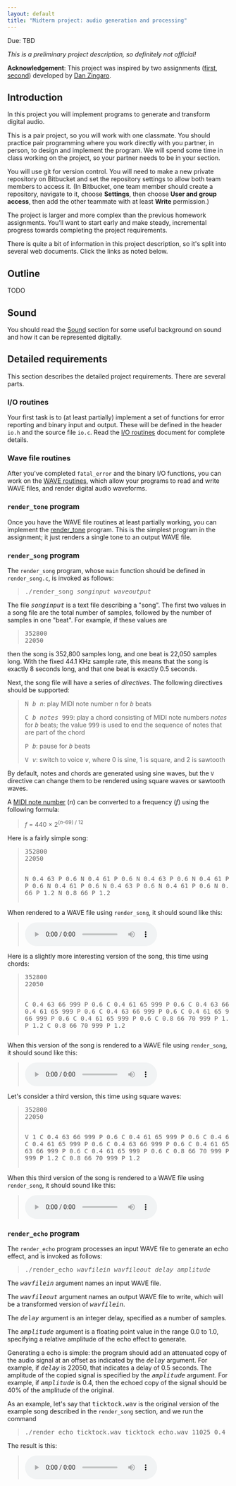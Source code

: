 ```yaml
---
layout: default
title: "Midterm project: audio generation and processing"
---
```


Due: TBD

*This is a preliminary project description, so definitely not official!*

**Acknowledgement**: This project was inspired by two assignments ([first](http://nifty.stanford.edu/2010/zingaro-song-generator), [second](http://nifty.stanford.edu/2012/zingaro-stereo-sound-processing/)) developed by [Dan Zingaro](http://www.danielzingaro.com/).

## Introduction

In this project you will implement programs to generate and transform digital audio.

This is a pair project, so you will work with one classmate.  You should practice pair programming where you work directly with you partner, in person, to design and implement the program.  We will spend some time in class working on the project, so your partner needs to be in your section.

You will use git for version control.  You will need to make a new private repository on Bitbucket and set the repository settings to allow both team members to access it.  (In Bitbucket, one team member should create a repository, navigate to it, choose **Settings**, then choose **User and group access**, then add the other teammate with at least **Write** permission.)

The project is larger and more complex than the previous homework assignments.  You’ll want to start early and make steady, incremental progress towards completing the project requirements.

There is quite a bit of information in this project description, so it's split into several web documents.  Click the links as noted below.

## Outline

TODO

## Sound

You should read the [Sound](sound.html) section for some useful background on sound and how it can be represented digitally.

## Detailed requirements

This section describes the detailed project requirements.  There are several parts.

### I/O routines

Your first task is to (at least partially) implement a set of functions for error reporting and binary input and output.  These will be defined in the header `io.h` and the source file `io.c`.  Read the [I/O routines](io.html) document for complete details.

### Wave file routines

After you've completed `fatal_error` and the binary I/O functions, you can work on the [WAVE routines](wave.html), which allow your programs to read and write WAVE files, and render digital audio waveforms.

### `render_tone` program

Once you have the WAVE file routines at least partially working, you can implement the [render\_tone](render_tone.html) program.  This is the simplest program in the assignment; it just renders a single tone to an output WAVE file.

### `render_song` program

The `render_song` program, whose `main` function should be defined in `render_song.c`, is invoked as follows:

> <tt>./render&#95;song <i>songinput</i> <i>waveoutput</i></tt>

The file <tt><i>songinput</i></tt> is a text file describing a "song".  The first two values in a song file are the total number of samples, followed by the number of samples in one "beat".  For example, if these values are

<blockquote>
<pre>
352800
22050
</pre>
</blockquote>

then the song is 352,800 samples long, and one beat is 22,050 samples long.  With the fixed 44.1 KHz sample rate, this means that the song is exactly 8 seconds long, and that one beat is exactly 0.5 seconds.

Next, the song file will have a series of *directives*.  The following directives should be supported:

> <tt>N <i>b</i> <i>n</i></tt>: play MIDI note number <tt><i>n</i></tt> for <tt><i>b</i></tt> beats
>
> <tt>C <i>b</i> <i>notes</i> 999</tt>: play a chord consisting of MIDI note numbers <i>notes</i> for <tt><i>b</i></tt> beats; the value <tt>999</tt> is used to end the sequence of notes that are part of the chord
>
> <tt>P <i>b</i></tt>: pause for <tt><i>b</i></tt> beats
>
> <tt>V <i>v</i></tt>: switch to voice <tt><i>v</i></tt>, where 0 is sine, 1 is square, and 2 is sawtooth

By default, notes and chords are generated using sine waves, but the `V` directive can change them to be rendered using square waves or sawtooth waves.

A [MIDI note number](https://newt.phys.unsw.edu.au/jw/notes.html) (*n*) can be converted to a frequency (*f*) using the following formula:

> *f* = 440 &times; 2<sup>(*n*-69) / 12</sup>

Here is a fairly simple song:

<blockquote>
<pre>
352800
22050

N 0.4 63
P 0.6
N 0.4 61
P 0.6
N 0.4 63
P 0.6
N 0.4 61
P 0.6
N 0.4 63
P 0.6
N 0.4 61
P 0.6
N 0.4 63
P 0.6
N 0.4 61
P 0.6
N 0.8 66
P 1.2
N 0.8 66
P 1.2
N 0.8 66
P 1.2
</pre>
</blockquote>

When rendered to a WAVE file using `render_song`, it should sound like this:

> <audio controls><source src="snd/ticktock_simple.wav" type="audio/wav"></audio>

Here is a slightly more interesting version of the song, this time using chords:

<blockquote>
<pre>
352800
22050

C 0.4 63 66 999
P 0.6
C 0.4 61 65 999
P 0.6
C 0.4 63 66 999
P 0.6
C 0.4 61 65 999
P 0.6
C 0.4 63 66 999
P 0.6
C 0.4 61 65 999
P 0.6
C 0.4 63 66 999
P 0.6
C 0.4 61 65 999
P 0.6
C 0.8 66 70 999
P 1.2
C 0.8 66 70 999
P 1.2
C 0.8 66 70 999
P 1.2
</pre>
</blockquote>

When this version of the song is rendered to a WAVE file using `render_song`, it should sound like this:

> <audio controls><source src="snd/ticktock.wav" type="audio/wav"></audio>

Let's consider a third version, this time using square waves:

<blockquote>
<pre>
352800
22050

V 1
C 0.4 63 66 999
P 0.6
C 0.4 61 65 999
P 0.6
C 0.4 63 66 999
P 0.6
C 0.4 61 65 999
P 0.6
C 0.4 63 66 999
P 0.6
C 0.4 61 65 999
P 0.6
C 0.4 63 66 999
P 0.6
C 0.4 61 65 999
P 0.6
C 0.8 66 70 999
P 1.2
C 0.8 66 70 999
P 1.2
C 0.8 66 70 999
P 1.2
</pre>
</blockquote>

When this third version of the song is rendered to a WAVE file using `render_song`, it should sound like this:

> <audio controls><source src="snd/ticktock_sq.wav" type="audio/wav"></audio>

### `render_echo` program

The `render_echo` program processes an input WAVE file to generate an echo effect, and is invoked as follows:

> <tt>./render&#95;echo <i>wavfilein</i> <i>wavfileout</i> <i>delay</i> <i>amplitude</i></tt>

The <tt><i>wavfilein</i></tt> argument names an input WAVE file.

The <tt><i>wavfileout</i></tt> argument names an output WAVE file to write, which will be a transformed version of <tt><i>wavfilein</i></tt>.

The <tt><i>delay</i></tt> argument is an integer delay, specified as a number of samples.

The <tt><i>amplitude</i></tt> argument is a floating point value in the range 0.0 to 1.0, specifying a relative amplitude of the echo effect to generate.

Generating a echo is simple: the program should add an attenuated copy of the audio signal at an offset as indicated by the <tt><i>delay</i></tt> argument.  For example, if <tt><i>delay</i></tt> is 22050, that indicates a delay of 0.5 seconds.  The amplitude of the copied signal is specified by the <tt><i>amplitude</i></tt> argument.  For example, if <tt><i>amplitude</i></tt> is 0.4, then the echoed copy of the signal should be 40% of the amplitude of the original.

As an example, let's say that <tt>ticktock.wav</tt> is the original version of the example song described in the `render_song` section, and we run the command

<blockquote>
<pre>
./render&#95;echo ticktock.wav ticktock&#95;echo.wav 11025 0.4
</pre>
</blockquote>

The result is this:

> <audio controls><source src="snd/ticktock_echo.wav" type="audio/wav"></audio>
